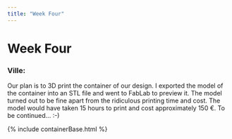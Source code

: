 ```yaml
---
title: "Week Four"
---
```


# Week Four

### Ville:
Our plan is to 3D print the container of our design. I exported the model of the container into an STL file and went to FabLab to preview it. The model turned out to be fine apart from the ridiculous printing time and cost. The model would have taken 15 hours to print and cost approximately 150 €. To be continued... :-)

{% include containerBase.html %}
